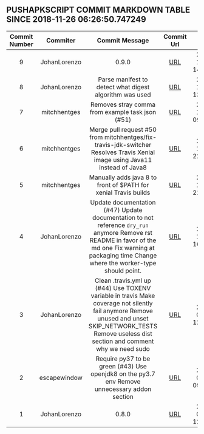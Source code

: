 ## PUSHAPKSCRIPT COMMIT MARKDOWN TABLE SINCE 2018-11-26 06:26:50.747249

| Commit Number | Commiter | Commit Message | Commit Url | Date | 
|:---:|:----:|:----------------------------------:|:------:|:----:| 
|9|JohanLorenzo|0.9.0|[URL](https://github.com/mozilla-releng/pushapkscript/commit/58b5746152105b09751139192ac63f89486b664b)|2018-11-23 14:54:01
|8|JohanLorenzo|Parse manifest to detect what digest algorithm was used|[URL](https://github.com/mozilla-releng/pushapkscript/commit/c783b80979156bf3cb2c78369dce300e2f76e5b6)|2018-11-23 13:58:08
|7|mitchhentges|Removes stray comma from example task json (#51)|[URL](https://github.com/mozilla-releng/pushapkscript/commit/654ff459c35c9100cb9da8176c0e431a459e57d8)|2018-11-12 09:10:41
|6|mitchhentges|Merge pull request #50 from mitchhentges/fix-travis-jdk-switcher  Resolves Travis Xenial image using Java11 instead of Java8|[URL](https://github.com/mozilla-releng/pushapkscript/commit/0fa1fec2424cba14dfa2c22ab42e44e937ffedc4)|2018-11-09 22:28:06
|5|mitchhentges|Manually adds java 8 to front of $PATH for xenial Travis builds|[URL](https://github.com/mozilla-releng/pushapkscript/commit/2e8cc150527906f7d9bd23658c96f5d4221fdcf9)|2018-11-09 21:41:37
|4|JohanLorenzo|Update documentation (#47)    Update documentation to not reference `dry_run` anymore    Remove rst README in favor of the md one    Fix warning at packaging time    Change where the worker-type should point.|[URL](https://github.com/mozilla-releng/pushapkscript/commit/91aaa35f170f6f263b2ebb1dca6c6f44ef6ea8bc)|2018-10-19 16:33:54
|3|JohanLorenzo|Clean .travis.yml up (#44)    Use TOXENV variable in travis    Make coverage not silently fail anymore    Remove unused and unset SKIP_NETWORK_TESTS    Remove useless dist section and comment why we need sudo|[URL](https://github.com/mozilla-releng/pushapkscript/commit/bc2d1c8eef6fffdf0f4b55be54f636c2feedd3bc)|2018-08-01 12:21:08
|2|escapewindow|Require py37 to be green (#43)    Use openjdk8 on the py3.7 env    Remove unnecessary addon section|[URL](https://github.com/mozilla-releng/pushapkscript/commit/8eeb5523eae0f228fb54300cf25549e844449658)|2018-08-01 09:09:56
|1|JohanLorenzo|0.8.0|[URL](https://github.com/mozilla-releng/pushapkscript/commit/f49f468012854f47ade5b01dac7bc0663442b153)|2018-06-22 12:00:20


